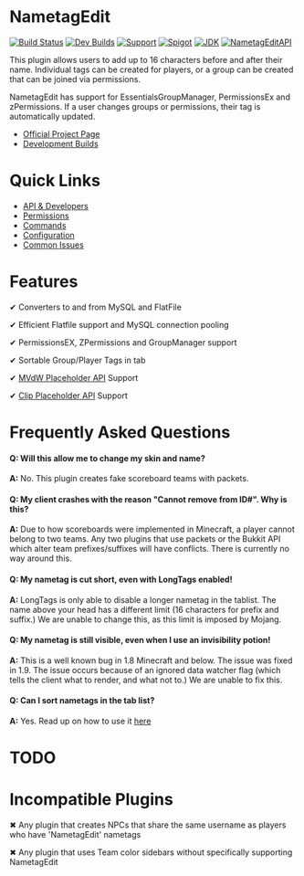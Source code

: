 # NametagEdit

[![Build Status](https://travis-ci.org/sgtcaze/NametagEdit.svg?branch=master)](https://travis-ci.org/sgtcaze/NametagEdit)
[![Dev Builds](https://img.shields.io/badge/Jenkins-Development%20Builds-lightgrey.svg)](http://ci.playmc.cc/job/NametagEdit/)
[![Support](https://img.shields.io/badge/Minecraft-1.7--1.12-red.svg)](documentation/Support)
[![Spigot](https://img.shields.io/badge/Spigot-Project%20Page-yellow.svg)](https://www.spigotmc.org/resources/nametagedit.3836/)
[![JDK](https://img.shields.io/badge/JDK-1.8-blue.svg)](http://www.oracle.com/technetwork/java/javase/downloads/jre7-downloads-1880261.html)
[![NametagEditAPI](https://img.shields.io/badge/NTE-Developer%20API-ff69b4.svg)](documentation/Developers.creole)

This plugin allows users to add up to 16 characters before and after their name. Individual tags can be created for players, or a group can be created that can be joined via permissions.

NametagEdit has support for EssentialsGroupManager, PermissionsEx and zPermissions. If a user changes groups or permissions, their tag is automatically updated.

* [Official Project Page](https://www.spigotmc.org/resources/nametagedit.3836/)
* [Development Builds](http://ci.nametagedit.com/job/NametagEdit)

# Quick Links
* [API & Developers](documentation/Developers.creole)
* [Permissions](documentation/Permissions.creole)
* [Commands](documentation/Commands.creole)
* [Configuration](documentation/Configuration.creole)
* [Common Issues](documentation/Support.creole)

# Features
✔ Converters to and from MySQL and FlatFile

✔ Efficient Flatfile support and MySQL connection pooling

✔ PermissionsEX, ZPermissions and GroupManager support

✔ Sortable Group/Player Tags in tab

✔ [MVdW Placeholder API](https://www.spigotmc.org/resources/mvdwplaceholderapi.11182/) Support

✔ [Clip Placeholder API](https://www.spigotmc.org/resources/placeholderapi.6245/) Support 

# Frequently Asked Questions
#### Q: Will this allow me to change my skin and name?
**A:** No. This plugin creates fake scoreboard teams with packets.

#### Q: My client crashes with the reason "Cannot remove from ID#". Why is this?
**A:** Due to how scoreboards were implemented in Minecraft, a player cannot belong to two teams. Any two plugins that use packets or the Bukkit API which alter team prefixes/suffixes will have conflicts. There is currently no way around this.

#### Q: My nametag is cut short, even with LongTags enabled!
**A:** LongTags is only able to disable a longer nametag in the tablist. The name above your head has a different limit (16 characters for prefix and suffix.) We are unable to change this, as this limit is imposed by Mojang.

#### Q: My nametag is still visible, even when I use an invisibility potion!
**A:** This is a well known bug in 1.8 Minecraft and below. The issue was fixed in 1.9. The issue occurs because of an ignored data watcher flag (which tells the client what to render, and what not to.) We are unable to fix this.

#### Q: Can I sort nametags in the tab list?
**A:** Yes. Read up on how to use it [here](documentation/Configuration.creole)

# TODO

# Incompatible Plugins
✖ Any plugin that creates NPCs that share the same username as players who have 'NametagEdit' nametags

✖ Any plugin that uses Team color sidebars without specifically supporting NametagEdit
